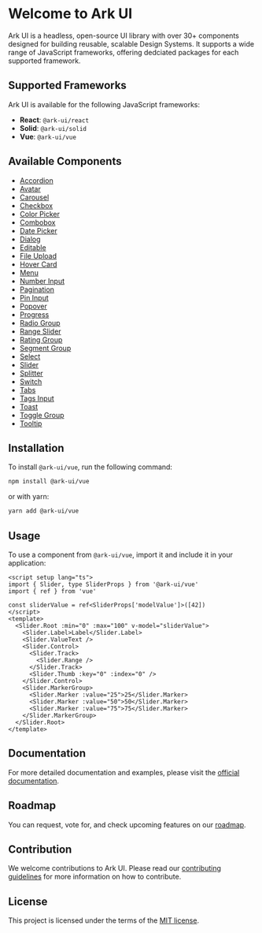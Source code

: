 # Welcome to Ark UI

Ark UI is a headless, open-source UI library with over 30+ components designed for building reusable, scalable Design Systems. It supports a wide range of JavaScript frameworks, offering dedciated packages for each supported framework.

## Supported Frameworks

Ark UI is available for the following JavaScript frameworks:

- **React**: `@ark-ui/react`
- **Solid**: `@ark-ui/solid`
- **Vue**: `@ark-ui/vue`

## Available Components

- [Accordion](https://ark-ui.com/docs/components/accordion)
- [Avatar](https://ark-ui.com/docs/components/avatar)
- [Carousel](https://ark-ui.com/docs/components/carousel)
- [Checkbox](https://ark-ui.com/docs/components/checkbox)
- [Color Picker](https://ark-ui.com/docs/components/color-picker)
- [Combobox](https://ark-ui.com/docs/components/combobox)
- [Date Picker](https://ark-ui.com/docs/components/date-picker)
- [Dialog](https://ark-ui.com/docs/components/dialog)
- [Editable](https://ark-ui.com/docs/components/editable)
- [File Upload](https://ark-ui.com/docs/components/file-upload)
- [Hover Card](https://ark-ui.com/docs/components/hover-card)
- [Menu](https://ark-ui.com/docs/components/menu)
- [Number Input](https://ark-ui.com/docs/components/number-input)
- [Pagination](https://ark-ui.com/docs/components/pagination)
- [Pin Input](https://ark-ui.com/docs/components/pin-input)
- [Popover](https://ark-ui.com/docs/components/popover)
- [Progress](https://ark-ui.com/docs/components/progress)
- [Radio Group](https://ark-ui.com/docs/components/radio-group)
- [Range Slider](https://ark-ui.com/docs/components/slider)
- [Rating Group](https://ark-ui.com/docs/components/rating-group)
- [Segment Group](https://ark-ui.com/docs/components/segment-group)
- [Select](https://ark-ui.com/docs/components/select)
- [Slider](https://ark-ui.com/docs/components/slider)
- [Splitter](https://ark-ui.com/docs/components/splitter)
- [Switch](https://ark-ui.com/docs/components/switch)
- [Tabs](https://ark-ui.com/docs/components/tabs)
- [Tags Input](https://ark-ui.com/docs/components/tags-input)
- [Toast](https://ark-ui.com/docs/components/toast)
- [Toggle Group](https://ark-ui.com/docs/components/toggle-group)
- [Tooltip](https://ark-ui.com/docs/components/tooltip)

## Installation

To install `@ark-ui/vue`, run the following command:

```bash
npm install @ark-ui/vue
```

or with yarn:

```bash
yarn add @ark-ui/vue
```

## Usage

To use a component from `@ark-ui/vue`, import it and include it in your application:

```vue
<script setup lang="ts">
import { Slider, type SliderProps } from '@ark-ui/vue'
import { ref } from 'vue'

const sliderValue = ref<SliderProps['modelValue']>([42])
</script>
<template>
  <Slider.Root :min="0" :max="100" v-model="sliderValue">
    <Slider.Label>Label</Slider.Label>
    <Slider.ValueText />
    <Slider.Control>
      <Slider.Track>
        <Slider.Range />
      </Slider.Track>
      <Slider.Thumb :key="0" :index="0" />
    </Slider.Control>
    <Slider.MarkerGroup>
      <Slider.Marker :value="25">25</Slider.Marker>
      <Slider.Marker :value="50">50</Slider.Marker>
      <Slider.Marker :value="75">75</Slider.Marker>
    </Slider.MarkerGroup>
  </Slider.Root>
</template>
```

## Documentation

For more detailed documentation and examples, please visit the [official documentation](https://ark-ui.com/).

## Roadmap

You can request, vote for, and check upcoming features on our [roadmap](https://ark-ui.canny.io/).

## Contribution

We welcome contributions to Ark UI. Please read our [contributing guidelines](https://github.com/chakra-ui/ark/blob/main/CONTRIBUTING.md) for more information on how to contribute.

## License

This project is licensed under the terms of the [MIT license](https://github.com/chakra-ui/ark/blob/main/LICENSE).
